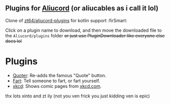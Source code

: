 ## Plugins for [Aliucord](https://github.com/Aliucord) (or aliucables as i call it lol)

Clone of [zt64/aliucord-plugins](https://github.com/zt64/aliucord-plugins) for kotlin support :firSmart:

Click on a plugin name to download, and then move the downloaded file to the `Aliucord/plugins` folder
~~or just use PluginDownloader like everyone else does lol~~

# Plugins
- [Quoter](https://github.com/ItzOnlyAnimal/aliucable/raw/builds/Quoter.zip): Re-adds the famous "Quote" button.
- [Fart](https://github.com/ItzOnlyAnimal/aliucable/raw/builds/Fart.zip): Tell someone to fart, or fart yourself.
- [xkcd](https://github.com/ItzOnlyAnimal/aliucable/raw/builds/xkcd.zip): Shows comic pages from [xkcd.com](https://xkcd.com).

thx lots xinto and zt ily (not you ven frick you just kidding ven is epic)
